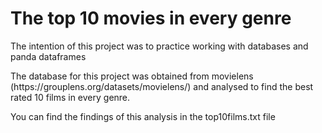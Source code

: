 # The top 10 movies in every genre

<p>The intention of this project was to practice working with databases and panda dataframes</p>
<p>The database for this project was obtained from movielens (https://grouplens.org/datasets/movielens/) and analysed to find the best rated 10 films in every genre.</p>
<p>You can find the findings of this analysis in the top10films.txt file</p>
